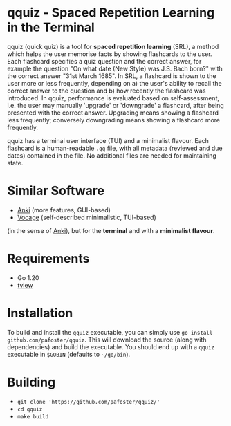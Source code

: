 # qquiz - Spaced Repetition Learning in the Terminal 
qquiz (quick quiz) is a tool for **spaced repetition learning** (SRL), a method which helps the user memorise facts by showing flashcards to the user. Each flashcard specifies a quiz question and the correct answer, for example the question "On what date (New Style) was J.S. Bach born?" with the correct answer "31st March 1685". In SRL, a flashcard is shown to the user more or less frequently, depending on a) the user's ability to recall the correct answer to the question and b) how recently the flashcard was introduced. In qquiz, performance is evaluated based on self-assessment, i.e. the user may manually 'upgrade' or 'downgrade' a flashcard, after being presented with the correct answer. Upgrading means showing a flashcard less frequently; conversely downgrading means showing a flashcard more frequently.

qquiz has a terminal user interface (TUI) and a minimalist flavour. Each flashcard is a human-readable `.qq` file, with all metadata (reviewed and due dates) contained in the file. No additional files are needed for maintaining state.

# Similar Software
* [Anki](https://apps.ankiweb.net/) (more features, GUI-based)
* [Vocage](https://github.com/proycon/vocage) (self-described minimalistic, TUI-based)

(in the sense of [Anki](https://apps.ankiweb.net/)), but for the **terminal** and with a **minimalist flavour**.

# Requirements
* Go 1.20
* [tview](https://github.com/rivo/tview)

# Installation
To build and install the `qquiz` executable, you can simply use `go install github.com/pafoster/qquiz`. This will download the source (along with dependencies) and build the executable. You should end up with a `qquiz` executable in `$GOBIN` (defaults to `~/go/bin`).

# Building
* `git clone 'https://github.com/pafoster/qquiz/'`
* `cd qquiz`
* `make build`
